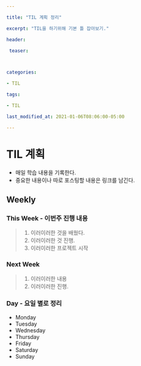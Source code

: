 ```yaml
---

title: "TIL 계획 정리"

excerpt: "TIL을 하기위해 기본 틀 잡아보기."

header:

 teaser: 



categories:

- TIL

tags:

- TIL

last_modified_at: 2021-01-06T08:06:00-05:00

---
```


# TIL 계획

- 매일 학습 내용을 기록한다.
- 중요한 내용이나 따로 포스팅할 내용은 링크를 남긴다.



## Weekly 



### This Week  - 이번주 진행 내용

>1. 이러이러한 것을 배웠다.
>2. 이러이러한 것 진행.
>3. 이러이러한 프로젝트 시작



### Next Week

>1. 이러이러한 내용
>2. 이러이러한 진행.



### Day  - 요일 별로 정리

- Monday
- Tuesday
- Wednesday
- Thursday
- Friday
- Saturday
- Sunday
